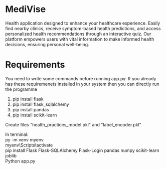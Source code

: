 # MediVise

Health application designed to enhance your healthcare experience. Easily find nearby clinics, receive symptom-based health predictions, and access personalized health recommendations through an interactive quiz. Our platform empowers users with vital information to make informed health decisions, ensuring personal well-being.

# Requirements

You need to write some commands before running app.py:
If you already has these requiremenets installed in your system then you can directly run the programme

1. pip install flask
2. pip install flask_sqlalchemy
3. pip install pandas
4. pip install scikit-learn

<p>
  Create files "health_practices_model.pkl" and "label_encoder.pkl"
</p>
<p>
  In terminal:
  <br>
  py -m venv myenv
  <br>
  myenv\Scripts\activate
  <br>
  pip install Flask Flask-SQLAlchemy Flask-Login pandas numpy scikit-learn joblib
  <br>
  Python app.py
</p>
<br>
<br>
